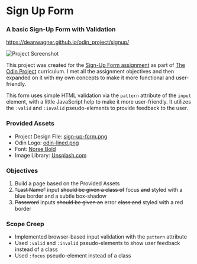 # Sign Up Form
### A basic Sign-Up Form with Validation

https://deanwagner.github.io/odin_project/signup/

![Project Screenshot](https://deanwagner.github.io/odin_project/signup/img/signup-screenshot.png)

This project was created for the [Sign-Up Form assignment](https://www.theodinproject.com/paths/full-stack-javascript/courses/intermediate-html-and-css/lessons/sign-up-form) as part of [The Odin Project](https://www.theodinproject.com) curriculum. I met all the assignment objectives and then expanded on it with my own concepts to make it more functional and user-friendly.

This form uses simple HTML validation via the `pattern` attribute of the `input` element, with a little JavaScript help to make it more user-friendly. It utilizes the `:valid` and `:invalid` pseudo-elements to provide feedback to the user.

### Provided Assets

* Project Design File: [sign-up-form.png](https://cdn.statically.io/gh/TheOdinProject/curriculum/5f37d43908ef92499e95a9b90fc3cc291a95014c/html_css/project-sign-up-form/sign-up-form.png)
* Odin Logo: [odin-lined.png](https://cdn.statically.io/gh/TheOdinProject/curriculum/5f37d43908ef92499e95a9b90fc3cc291a95014c/html_css/project-sign-up-form/odin-lined.png)
* Font: [Norse Bold](https://cdn.statically.io/gh/TheOdinProject/theodinproject/efdc2888072f409e687d31dc580595dbe4fe0ff4/app/assets/fonts/Norse-Bold.otf)
* Image Library: [Unsplash.com](https://unsplash.com/)

### Objectives

1. Build a page based on the Provided Assets
2. ~~“Last Name”~~ input ~~should be given a class of~~ focus ~~and~~ styled with a blue border and a subtle box-shadow
3. ~~Password~~ inputs ~~should be given an~~ error ~~class and~~ styled with a red border

### Scope Creep

* Implemented browser-based input validation with the `pattern` attribute
* Used `:valid` and `:invalid` pseudo-elements to show user feedback instead of a class
* Used `:focus` pseudo-element instead of a class